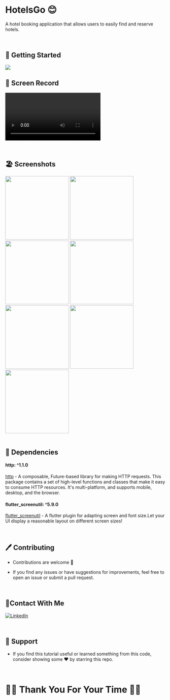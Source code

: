   # HotelsGo 😊

 A hotel booking application that allows users to easily find and reserve
  hotels.
  
 <br/>

 ## 🚀 Getting Started

 <img src ="https://github.com/Ahmedyehia122/HotelsGoTask/assets/142153775/1406d0a1-7f4e-43bc-b04a-8b449ba859f2"  >
 
  <br/>

 ## 📸 Screen Record
 
<video src="https://github.com/Ahmedyehia122/NewsReader/assets/142153775/47af7775-3294-43be-b884-f9c955c467c2
"></video>


<br/>

 ## 🏖️ Screenshots 
 
 <div>
   <img src ="https://github.com/Ahmedyehia122/NewsReader/assets/142153775/19fc91b0-bc67-4cc9-985d-5b7f701e0c4d" width="200" >
   <img src ="https://github.com/Ahmedyehia122/NewsReader/assets/142153775/a6045ffd-74de-4df3-8d6b-d88dfa6646e2" width="200" >
    <img src ="https://github.com/Ahmedyehia122/NewsReader/assets/142153775/988f100e-b4c6-4d2f-bd3d-4592e48c5654" width="200" >
   <img src ="https://github.com/Ahmedyehia122/NewsReader/assets/142153775/55874cd4-d6da-4bce-a80a-836836113252" width="200" >
 </div>

 
 <div>
    <img src ="https://github.com/Ahmedyehia122/NewsReader/assets/142153775/a137ba31-6d1b-4d67-9211-24a8fab747ff" width="200" >
   <img src ="https://github.com/Ahmedyehia122/NewsReader/assets/142153775/acb912b5-1151-4a2d-8f6e-4289989f66dd" width="200" >
   <img src ="https://github.com/Ahmedyehia122/NewsReader/assets/142153775/85c0d161-609e-404c-9a3c-18c9c9942a50" width="200" >
 </div>

 <br/>

 ## 🧲 Dependencies


 #### http: ^1.1.0
  [http](https://pub.dev/packages/http) - A composable, Future-based library for making HTTP requests.
This package contains a set of high-level functions and classes that make it easy to consume HTTP resources. It's multi-platform, and supports mobile, desktop, and the browser.

 #### flutter_screenutil: ^5.9.0
  [flutter_screenutil](https://pub.dev/packages/flutter_screenutil) - A flutter plugin for adapting screen and font size.Let your UI display a reasonable layout on different screen sizes!

   <br/>
   
 ## 🖊️ Contributing

- Contributions are welcome 💜
- If you find any issues or have suggestions for improvements, feel free to open an issue or submit a pull request.

  <br/>
  
 ## 🤝Contact With Me

[![LinkedIn](https://img.shields.io/badge/LinkedIn-0077B5?style=for-the-badge&logo=linkedin&logoColor=white)](https://www.linkedin.com/in/ahmedyehia122/) 
 

<br/>

## 💖 Support

- If you find this tutorial useful or learned something from this code, consider showing some ❤️ by starring this repo.
  
  <br/>


# 🌸🌸  Thank You For Your Time 🌸🌸

 



 



 
 
